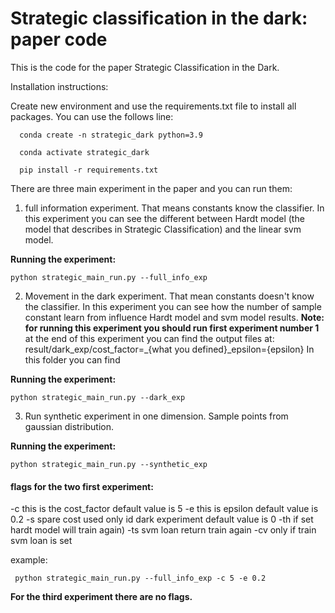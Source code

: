 # Strategic classification in the dark: paper code
This is the code for the paper Strategic Classification in the Dark.

Installation instructions:

Create new environment and use the requirements.txt file to install all packages.
You can use the follows line:
  
      conda create -n strategic_dark python=3.9
      
      conda activate strategic_dark
      
      pip install -r requirements.txt

There are three main experiment in the paper and you can run them:
1) full information experiment. That means constants know the classifier. In this experiment you can see the
different between Hardt model (the model that describes in Strategic Classification) and the linear svm model.

**Running the experiment:**

    python strategic_main_run.py --full_info_exp

2) Movement in the dark experiment. That mean constants doesn't know the classifier. In this experiment you 
can see how the number of sample constant learn from influence Hardt model and svm model results.
**Note: for running this experiment you should run first experiment number 1**
at the end of this experiment you can find the output files at:
 result/dark_exp/cost_factor=_{what you defined}_epsilon={epsilon}
 In this folder you can find

**Running the experiment:**

    python strategic_main_run.py --dark_exp

3) Run synthetic experiment in one dimension. Sample points from gaussian distribution.
 
 **Running the experiment:**
 
    python strategic_main_run.py --synthetic_exp

#### **flags for the two first experiment:**
 -c this is the cost_factor default value is 5
 -e this is epsilon default value is 0.2
 -s spare cost used only id dark experiment default value is 0
 -th if set hardt model will train again)
 -ts svm loan return train again
 -cv only if train svm loan is set
 
  example:

     python strategic_main_run.py --full_info_exp -c 5 -e 0.2
 
 **For the third experiment there are no flags.**
